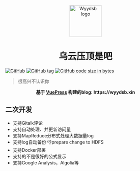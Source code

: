 <p align="center"><a href="https://wyydsb.xin" target="_blank" rel="noopener noreferrer"><img width="100" src="https://cdn.nlark.com/yuque/0/2018/png/104214/1534957905839-d580e42e-3899-4403-be32-c068e5c9eef4.png" alt="Wyydsb logo"></a></p>
<h1 align="center">乌云压顶是吧</h1>

[![GitHub](https://img.shields.io/github/license/iofu728/blog.svg?style=popout-square)](https://github.com/iofu728/blog//master/LICENSE)
[![GitHub tag](https://img.shields.io/github/tag/iofu728/blog.svg?style=popout-square)](https://github.com/iofu728/blog)
[![GitHub code size in bytes](https://img.shields.io/github/languages/code-size/iofu728/blog.svg?style=popout-square)](https://github.com/iofu728/blog)

> 很高兴不认识你

<div align="center">
  <strong>
     基于 <a href="https://vuepress.vuejs.org/">VuePress</a> 构建的blog: https://wyydsb.xin
  </strong>
</div>


## 二次开发
* 支持Gitalk评论
* 支持自动处理、并更新访问量
* 支持MapReduce分布式处理大数据量log
* 支持log自动备份 :-1:prepare change to HDFS
* 支持Docker部署
* 支持的不是很好的公式显示
* 支持Google Analysis，Algolia等<script/>自动部署

## 开发指南

```bash
$ git clone https://github.com/iofu728/blog.git
$ cd blog
$ yarn
$ yarn doc:dev
```

## 部署指南
```bash
.
├── script                         // 脚本
│   ├── backup.sh                  // 备份脚本
│   ├── build.sh                   // 部署脚本
│   ├── day.sh                     // 每日数据采集脚本
│   ├── KPI.java                   // MapReduce prepare.java
│   ├── PersonVersion.java         // MapReduce Map&Reduce.java
└── └── pv.sh                      // pv计算及更新脚本
```



